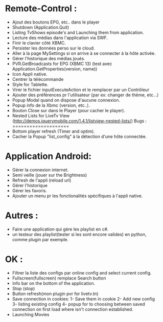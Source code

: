 Remote-Control :
====================
- Ajout des boutons EPG, etc.. dans le player
- Shutdown (Application.Quit)
- Listing TvShows episode's and Launching them from application.
- Lecture des médias dans l'application via SWF.
- Finir le clavier côté XBMC.
- Persister les données perso sur le cloud.
- Aller à la page MySettings si on arrive à se connecter à la hôte activée.
- Gérer l'historique des médias joués. 
- PVR.GetBroadcasts for EPG (XBMC 13) (test avec Application.GetProperties(version, name))
- Icon Appli native.
- Centrer la télécommande 
- Style for Tablette.
- Virer le fichier inputExecuteAction et le remplacer par un Contrôleur
- Ajouter des préférences pr l'utilisateur (par ex: changer de thème, etc...)
- Popup Modal quand on dispose d'aucune connexion.
- Popup info de la Xbmc (version, etc..).
- Bouton Close sur dans le Player (pour cacher le player).
- Nested Lists for LiveTv View (http://demos.jquerymobile.com/1.4.1/listview-nested-lists/)
Bugs : 
====================
- Bottom player refresh (Timer and optim).
- Cacher la Popup "list_config" à la détection d'une hôte connectée.

Application Android: 
====================
- Gérer la connexion internet.
- Semi veille (jouer sur the Brightness)
- Refresh de l'appli (reload url)
- Gérer l'historique 
- Gérer les favoris.
- Ajouter un menu pr les fonctionalités spécifiques à l'appli native.

Autres : 
====================
- Faire une application qui gère les playlist en c#.
- un testeur des playlist(tester si les sont encore valides) en python, comme plugin par exemple.

OK : 
====================
- Filtrer la liste des configs par online config and select current config.
- Fullscreen(fullscreen) remplace Search button
- Info bar on the bottom of the application.
- Stop (stop)
- Button refresh(mon plugin pvr for livetv.tn)
- Save connection in cookies:
 	1- Save them in cookie
 	2- Add new config
 	3- listing existing config
 	4- popup for to choosing between saved connection on first load where isn't connection established.
- Launching Movies 
